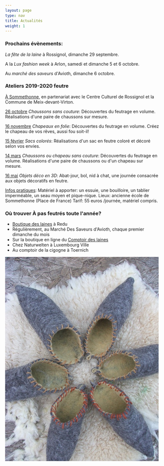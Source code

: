 ```yaml
---
layout: page
type: nav
title: Actualités
weight: 1
---
```


### Prochains évènements:

*La fête de la laine* à Rossignol, dimanche 29 septembre.

A la *Lux fashion week* à Arlon, samedi et dimanche 5 et 6 octobre.

Au *marché des saveurs* d'Avioth, dimanche 6 octobre.



 
### Ateliers 2019-2020 feutre    



<u>À Sommethonne</u>, en partenariat avec le Centre Culturel de Rossignol et la Commune de Meix-devant-Virton.

<u>26 octobre</u> *Chaussons sans couture*:
Découvertes du feutrage en volume.
Réalisations d'une paire de chaussons sur mesure.

<u>16 novembre</u> *Chapeaux en folie*:
Découvertes du feutrage en volume.
Créez le chapeau de vos rêves, aussi fou soit-il!

<u>15 février</u> *Sacs colorés*:
Réalisations d'un sac en feutre coloré et décoré selon vos envies.

<u>14 mars</u> *Chaussons ou chapeau sans couture*:
Découvertes du feutrage en volume.
Réalisations d'une paire de chaussons ou d'un chapeau sur mesure.


<u>16 mai</u> *Objets déco en 3D*:
Abat-jour, bol, nid à chat, une journée consacrée aux objets décoratifs en feutre.

<u>Infos pratiques</u>:
Matériel à apporter: un essuie, une bouilloire, un tablier imperméable, un seau moyen et pique-nique.
Lieux: ancienne école de Sommethonne (Place de France)
Tarif: 55 euros /journée, matériel compris. 

### Où trouver À pas feutrés toute l'année?

- [Boutique des laines](https://laines.eu/pec-events/marche-de-noel/1543622400)  à Redu
- Régulièrement, au Marché Des Saveurs d'Avioth, chaque premier dimanche du mois
- Sur la boutique en ligne du [Comptoir des laines](https://comptoirdeslaines.be/shop/a-pas-feutres-boutique?flag=1)
- Chez Naturwelten à Luxembourg Ville
- Au comptoir de la cigogne à Toernich

  
<div class="centered"><img src="actus.jpg" alt="chaussons pointus"></div>
<!--p class="rss-subscribe">s'inscrire au <a href="{{ "/feed.xml" | prepend: site.baseurl }}">flux RSS</a></p-->
